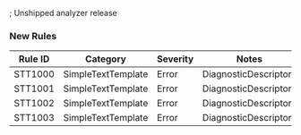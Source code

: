 ; Unshipped analyzer release <!-- markdownlint-disable -->

### New Rules

Rule ID | Category | Severity | Notes
--------|----------|----------|-------
STT1000 | SimpleTextTemplate | Error | DiagnosticDescriptors
STT1001 | SimpleTextTemplate | Error | DiagnosticDescriptors
STT1002 | SimpleTextTemplate | Error | DiagnosticDescriptors
STT1003 | SimpleTextTemplate | Error | DiagnosticDescriptors
